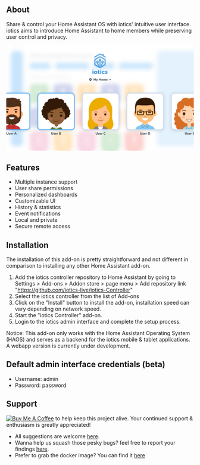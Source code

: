 ## About

Share & control your Home Assistant OS with iotics' intuitive user interface. iotics aims to introduce Home Assistant to home members while preserving user control and privacy.


![iotics dashboard](https://github.com/iotics-live/iotics-Controller/blob/master/iotics/Images/screenshot-003.png?raw=true)

## Features

- Multiple instance support
- User share permissions
- Personalized dashboards
- Customizable UI
- History & statistics
- Event notifications
- Local and private
- Secure remote access

## Installation

The installation of this add-on is pretty straightforward and not different in
comparison to installing any other Home Assistant add-on.

1. Add the iotics controller repository to Home Assistant by going to Settings > Add-ons > Addon store > page menu > Add repository link "https://github.com/iotics-live/iotics-Controller"
2. Select the iotics controller from the list of Add-ons
3. Click on the "Install" button to install the add-on, installation speed can vary depending on network speed. 
4. Start the "iotics Controller" add-on.
5. Login to the iotics admin interface and complete the setup process.

Notice: This add-on only works with the Home Assistant Operating System (HAOS) and serves as a backend for the iotics mobile & tablet applications. A webapp version is currently under development.

## Default admin interface credentials (beta)
- Username: admin
- Password: password

## Support

<a href="https://www.buymeacoffee.com/iotics" target="_blank"><img src="https://cdn.buymeacoffee.com/buttons/v2/default-yellow.png" alt="Buy Me A Coffee" style="height: 60px !important;width: 217px !important;" ></a> to help keep this project alive. Your continued support & enthusiasm is greatly appreciated! 
- All suggestions are welcome [here](https://github.com/iotics-live/iotics-Controller/pulls). 
- Wanna help us squash those pesky bugs? feel free to report your findings [here](https://github.com/iotics-live/iotics-Controller/issues). 
- Prefer to grab the docker image? You can find it [here](https://hub.docker.com/repository/docker/iotics/iotics-controller/general)
